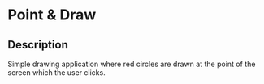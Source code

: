 # Point & Draw

## Description

Simple drawing application where red circles are drawn at the point of the screen which the user clicks.
